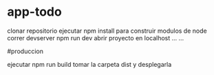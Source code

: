 # app-todo

clonar repositorio
ejecutar npm install para construir modulos de node
correr devserver npm run dev
abrir proyecto en localhost ...
...

#produccion

ejecutar npm run build
tomar la carpeta dist y desplegarla
